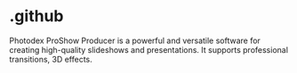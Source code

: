 # .github
Photodex ProShow Producer is a powerful and versatile software for creating high-quality slideshows and presentations. It supports professional transitions, 3D effects.
